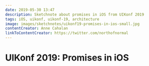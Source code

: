 ```yaml
---
date: 2019-05-30 13:47
description: Sketchnote about promises in iOS from UIKonf 2019
tags: iOS, uikonf, uikonf-19, architecture
image: images/sketchnotes/uikonf19-promises-in-ios-small.jpg
contentCreator: Anne Cahalan
linkToContentCreator: https://twitter.com/northofnormal
---
```


# UIKonf 2019: Promises in iOS
